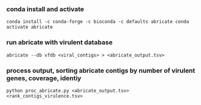 


### conda install and activate
`
conda install -c conda-forge -c bioconda -c defaults abricate
conda activate abricate
`

### run abricate with virulent database
`
abricate --db vfdb <viral_contigs> > <abricate_output.tsv>
`

### process output, sorting abricate contigs by number of virulent genes, coverage, identiy
`
python proc_abricate.py <abricate_output.tsv> <rank_contigs_virulence.tsv>
`

